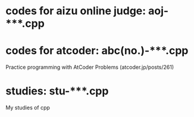# codes for aizu online judge: aoj-***.cpp
# codes for atcoder: abc(no.)-***.cpp
Practice programming with AtCoder Problems (atcoder.jp/posts/261)

# studies: stu-***.cpp
My studies of cpp



